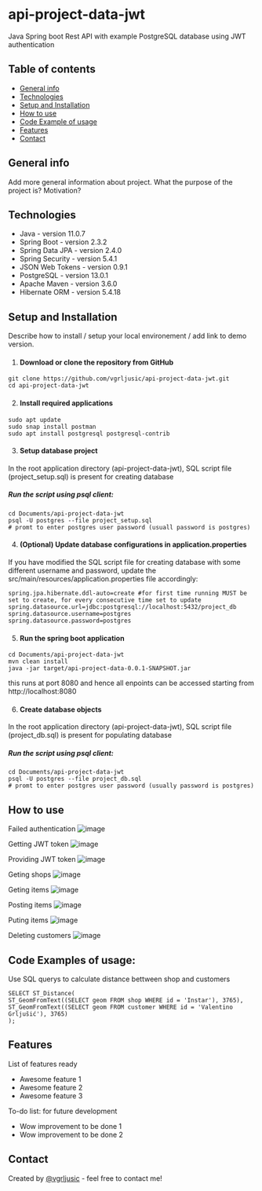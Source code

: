 # api-project-data-jwt
Java Spring boot Rest API with example PostgreSQL database using JWT authentication

## Table of contents
* [General info](#general-info)
* [Technologies](#technologies)
* [Setup and Installation](#setup-and-installation)
* [How to use](#how-to-use)
* [Code Example of usage](#code-examples-of-usage)
* [Features](#features)
* [Contact](#contact)

## General info
Add more general information about project. What the purpose of the project is? Motivation?

## Technologies
* Java - version 11.0.7
* Spring Boot - version 2.3.2
* Spring Data JPA - version 2.4.0
* Spring Security - version 5.4.1
* JSON Web Tokens - version 0.9.1
* PostgreSQL - version 13.0.1
* Apache Maven - version 3.6.0
* Hibernate ORM - version 5.4.18

## Setup and Installation
Describe how to install / setup your local environement / add link to demo version.

1. #### Download or clone the repository from GitHub

```
git clone https://github.com/vgrljusic/api-project-data-jwt.git
cd api-project-data-jwt
```

2. #### Install required applications

```
sudo apt update
sudo snap install postman
sudo apt install postgresql postgresql-contrib
```

3. #### Setup database project

In the root application directory (api-project-data-jwt), SQL script file (project_setup.sql) is present for creating database

##### Run the script using psql client: 

```
cd Documents/api-project-data-jwt
psql -U postgres --file project_setup.sql
# promt to enter postgres user password (usuall password is postgres)
```

4. #### (Optional) Update database configurations in application.properties

If you have modified the SQL script file for creating database with some different username and password, update the src/main/resources/application.properties file accordingly:

```
spring.jpa.hibernate.ddl-auto=create #for first time running MUST be set to create, for every consecutive time set to update
spring.datasource.url=jdbc:postgresql://localhost:5432/project_db
spring.datasource.username=postgres
spring.datasource.password=postgres

```

5. #### Run the spring boot application

```
cd Documents/api-project-data-jwt
mvn clean install
java -jar target/api-project-data-0.0.1-SNAPSHOT.jar
```

this runs at port 8080 and hence all enpoints can be accessed starting from http://localhost:8080

6. #### Create database objects

In the root application directory (api-project-data-jwt), SQL script file (project_db.sql) is present for populating database

##### Run the script using psql client: 

```
cd Documents/api-project-data-jwt
psql -U postgres --file project_db.sql
# promt to enter postgres user password (usually password is postgres)
```

## How to use

Failed authentication
![image](https://user-images.githubusercontent.com/52451893/97893829-11416200-1d32-11eb-87d4-e3dcbca12951.png)

Getting JWT token
![image](https://user-images.githubusercontent.com/52451893/97894613-01764d80-1d33-11eb-979a-b7444896b520.png)

Providing JWT token
![image](https://user-images.githubusercontent.com/52451893/97894218-8d3baa00-1d32-11eb-9866-e7ee6956173a.png)

Geting shops
![image](https://user-images.githubusercontent.com/52451893/97894794-38e4fa00-1d33-11eb-9020-45788c2971fe.png)

Geting items
![image](https://user-images.githubusercontent.com/52451893/97894839-47cbac80-1d33-11eb-9351-f5b1f1806990.png)

Posting items
![image](https://user-images.githubusercontent.com/52451893/97894896-5d40d680-1d33-11eb-94ad-6c3d61e1f3a1.png)

Puting items
![image](https://user-images.githubusercontent.com/52451893/97894958-70ec3d00-1d33-11eb-9545-ca83d36dac3b.png)

Deleting customers
![image](https://user-images.githubusercontent.com/52451893/97895018-82cde000-1d33-11eb-99c5-a2cf86f7bb3c.png)

## Code Examples of usage:
Use SQL querys to calculate distance bettween shop and customers

```
SELECT ST_Distance(
ST_GeomFromText((SELECT geom FROM shop WHERE id = 'Instar'), 3765),
ST_GeomFromText((SELECT geom FROM customer WHERE id = 'Valentino Grljušić'), 3765)
);
```

## Features
List of features ready 
* Awesome feature 1
* Awesome feature 2
* Awesome feature 3

To-do list: for future development
* Wow improvement to be done 1
* Wow improvement to be done 2

## Contact
Created by [@vgrljusic](www.linkedin.com/in/vgrljusic) - feel free to contact me!
